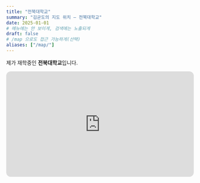 ```yaml
---
title: "전북대학교"
summary: "김균도의 지도 위치 — 전북대학교"
date: 2025-01-01
# 메뉴에는 안 보이게, 검색에는 노출되게
draft: false
# /map 으로도 접근 가능하게(선택)
aliases: ["/map/"]
---
```


제가 재학중인 **전북대학교**입니다.  

<div style="position:relative;padding-bottom:56.25%;height:0;overflow:hidden;border-radius:12px">
  <iframe
    src="https://www.google.com/maps?q=Jeonbuk+National+University&output=embed"
    style="position:absolute;top:0;left:0;width:100%;height:100%;border:0"
    loading="lazy"
    referrerpolicy="no-referrer-when-downgrade"
    allowfullscreen>
  </iframe>
</div>
